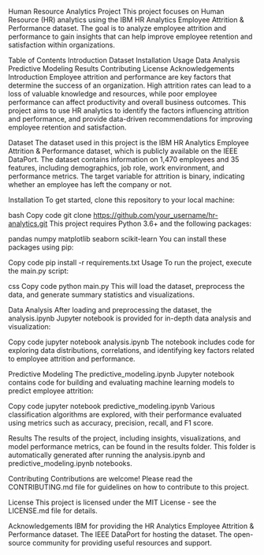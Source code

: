 Human Resource Analytics Project
This project focuses on Human Resource (HR) analytics using the IBM HR Analytics Employee Attrition & Performance dataset. The goal is to analyze employee attrition and performance to gain insights that can help improve employee retention and satisfaction within organizations.

Table of Contents
Introduction
Dataset
Installation
Usage
Data Analysis
Predictive Modeling
Results
Contributing
License
Acknowledgements
Introduction
Employee attrition and performance are key factors that determine the success of an organization. High attrition rates can lead to a loss of valuable knowledge and resources, while poor employee performance can affect productivity and overall business outcomes. This project aims to use HR analytics to identify the factors influencing attrition and performance, and provide data-driven recommendations for improving employee retention and satisfaction.

Dataset
The dataset used in this project is the IBM HR Analytics Employee Attrition & Performance dataset, which is publicly available on the IEEE DataPort. The dataset contains information on 1,470 employees and 35 features, including demographics, job role, work environment, and performance metrics. The target variable for attrition is binary, indicating whether an employee has left the company or not.

Installation
To get started, clone this repository to your local machine:

bash
Copy code
git clone https://github.com/your_username/hr-analytics.git
This project requires Python 3.6+ and the following packages:

pandas
numpy
matplotlib
seaborn
scikit-learn
You can install these packages using pip:

Copy code
pip install -r requirements.txt
Usage
To run the project, execute the main.py script:

css
Copy code
python main.py
This will load the dataset, preprocess the data, and generate summary statistics and visualizations.

Data Analysis
After loading and preprocessing the dataset, the analysis.ipynb Jupyter notebook is provided for in-depth data analysis and visualization:

Copy code
jupyter notebook analysis.ipynb
The notebook includes code for exploring data distributions, correlations, and identifying key factors related to employee attrition and performance.

Predictive Modeling
The predictive_modeling.ipynb Jupyter notebook contains code for building and evaluating machine learning models to predict employee attrition:

Copy code
jupyter notebook predictive_modeling.ipynb
Various classification algorithms are explored, with their performance evaluated using metrics such as accuracy, precision, recall, and F1 score.

Results
The results of the project, including insights, visualizations, and model performance metrics, can be found in the results folder. This folder is automatically generated after running the analysis.ipynb and predictive_modeling.ipynb notebooks.

Contributing
Contributions are welcome! Please read the CONTRIBUTING.md file for guidelines on how to contribute to this project.

License
This project is licensed under the MIT License - see the LICENSE.md file for details.

Acknowledgements
IBM for providing the HR Analytics Employee Attrition & Performance dataset.
The IEEE DataPort for hosting the dataset.
The open-source community for providing useful resources and support.
